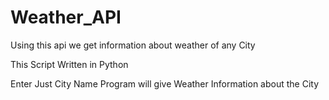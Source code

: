 # Weather_API
Using this api we get information about weather of any City  

This Script Written in Python

Enter Just City Name Program will give Weather Information about the City
